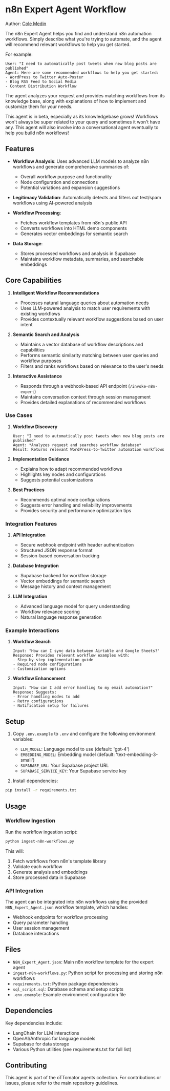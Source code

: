 # n8n Expert Agent Workflow

Author: [Cole Medin](https://www.youtube.com/@ColeMedin)

The n8n Expert Agent helps you find and understand n8n automation workflows. Simply describe what you're trying to automate, and the agent will recommend relevant workflows to help you get started.

For example:
```
User: "I need to automatically post tweets when new blog posts are published"
Agent: Here are some recommended workflows to help you get started:
- WordPress to Twitter Auto-Poster
- Blog RSS Feed to Social Media
- Content Distribution Workflow
```

The agent analyzes your request and provides matching workflows from its knowledge base, along with explanations of how to implement and customize them for your needs.

This agent is in beta, especially as its knowledgebase grows! Workflows won't always be super related to your query and sometimes it won't have any. This agent will also involve into a conversational agent eventually to help you build n8n workflows!

## Features

- **Workflow Analysis**: Uses advanced LLM models to analyze n8n workflows and generate comprehensive summaries of:
  - Overall workflow purpose and functionality
  - Node configuration and connections
  - Potential variations and expansion suggestions

- **Legitimacy Validation**: Automatically detects and filters out test/spam workflows using AI-powered analysis

- **Workflow Processing**: 
  - Fetches workflow templates from n8n's public API
  - Converts workflows into HTML demo components
  - Generates vector embeddings for semantic search

- **Data Storage**: 
  - Stores processed workflows and analysis in Supabase
  - Maintains workflow metadata, summaries, and searchable embeddings

## Core Capabilities

1. **Intelligent Workflow Recommendations**
   - Processes natural language queries about automation needs
   - Uses LLM-powered analysis to match user requirements with existing workflows
   - Provides contextually relevant workflow suggestions based on user intent

2. **Semantic Search and Analysis**
   - Maintains a vector database of workflow descriptions and capabilities
   - Performs semantic similarity matching between user queries and workflow purposes
   - Filters and ranks workflows based on relevance to the user's needs

3. **Interactive Assistance**
   - Responds through a webhook-based API endpoint (`/invoke-n8n-expert`)
   - Maintains conversation context through session management
   - Provides detailed explanations of recommended workflows

### Use Cases

1. **Workflow Discovery**
   ```
   User: "I need to automatically post tweets when new blog posts are published"
   Agent: *Analyzes request and searches workflow database*
   Result: Returns relevant WordPress-to-Twitter automation workflows
   ```

2. **Implementation Guidance**
   - Explains how to adapt recommended workflows
   - Highlights key nodes and configurations
   - Suggests potential customizations

3. **Best Practices**
   - Recommends optimal node configurations
   - Suggests error handling and reliability improvements
   - Provides security and performance optimization tips

### Integration Features

1. **API Integration**
   - Secure webhook endpoint with header authentication
   - Structured JSON response format
   - Session-based conversation tracking

2. **Database Integration**
   - Supabase backend for workflow storage
   - Vector embeddings for semantic search
   - Message history and context management

3. **LLM Integration**
   - Advanced language model for query understanding
   - Workflow relevance scoring
   - Natural language response generation

### Example Interactions

1. **Workflow Search**
   ```
   Input: "How can I sync data between Airtable and Google Sheets?"
   Response: Provides relevant workflow examples with:
   - Step-by-step implementation guide
   - Required node configurations
   - Customization options
   ```

2. **Workflow Enhancement**
   ```
   Input: "How can I add error handling to my email automation?"
   Response: Suggests:
   - Error handling nodes to add
   - Retry configurations
   - Notification setup for failures
   ```

## Setup

1. Copy `.env.example` to `.env` and configure the following environment variables:
   - `LLM_MODEL`: Language model to use (default: 'gpt-4')
   - `EMBEDDING_MODEL`: Embedding model (default: 'text-embedding-3-small')
   - `SUPABASE_URL`: Your Supabase project URL
   - `SUPABASE_SERVICE_KEY`: Your Supabase service key

2. Install dependencies:
```bash
pip install -r requirements.txt
```

## Usage

### Workflow Ingestion

Run the workflow ingestion script:
```bash
python ingest-n8n-workflows.py
```

This will:
1. Fetch workflows from n8n's template library
2. Validate each workflow
3. Generate analysis and embeddings
4. Store processed data in Supabase

### API Integration

The agent can be integrated into n8n workflows using the provided `N8N_Expert_Agent.json` workflow template, which handles:
- Webhook endpoints for workflow processing
- Query parameter handling
- User session management
- Database interactions

## Files

- `N8N_Expert_Agent.json`: Main n8n workflow template for the expert agent
- `ingest-n8n-workflows.py`: Python script for processing and storing n8n workflows
- `requirements.txt`: Python package dependencies
- `sql_script.sql`: Database schema and setup scripts
- `.env.example`: Example environment configuration file

## Dependencies

Key dependencies include:
- LangChain for LLM interactions
- OpenAI/Anthropic for language models
- Supabase for data storage
- Various Python utilities (see requirements.txt for full list)

## Contributing

This agent is part of the oTTomator agents collection. For contributions or issues, please refer to the main repository guidelines.
